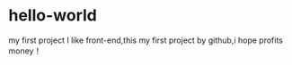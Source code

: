 # hello-world
my first project
I like front-end,this my first project by github,i hope profits money！
